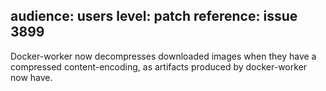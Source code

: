 audience: users
level: patch
reference: issue 3899
---
Docker-worker now decompresses downloaded images when they have a compressed content-encoding, as artifacts produced by docker-worker now have.
